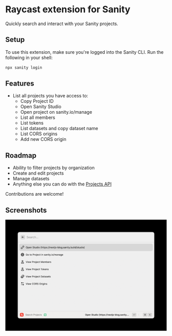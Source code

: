 # Raycast extension for Sanity

Quickly search and interact with your Sanity projects.

## Setup

To use this extension, make sure you're logged into the Sanity CLI. Run the following in your shell:

```bash
npx sanity login
```

## Features

- List all projects you have access to:
  - Copy Project ID
  - Open Sanity Studio
  - Open project on sanity.io/manage
  - List all members
  - List tokens
  - List datasets and copy dataset name
  - List CORS origins
  - Add new CORS origin

## Roadmap

- Ability to filter projects by organization
- Create and edit projects
- Manage datasets
- Anything else you can do with the [Projects API](https://www.sanity.io/docs/projects-api)

Contributions are welcome!

## Screenshots

<img src="media/sanity-1.png" alt="Screenshot of the project options" width="600">
